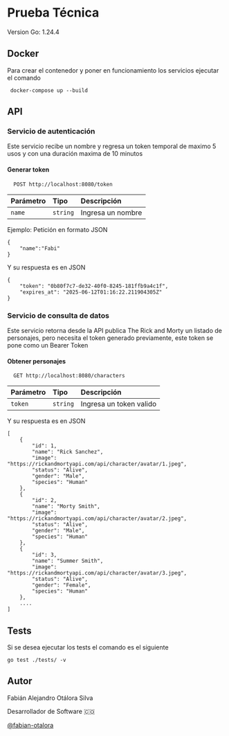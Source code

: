 # Prueba Técnica

Version Go: 1.24.4

## Docker
Para crear el contenedor y poner en funcionamiento los servicios ejecutar el comando
```
 docker-compose up --build
```

## API
### Servicio de autenticación

Este servicio recibe un nombre y regresa un token temporal de maximo 5 usos y con una duración maxima de 10 minutos

#### Generar token

```
  POST http://localhost:8080/token
```

| Parámetro | Tipo     | Descripción                |
| :-------- | :------- | :------------------------- |
| `name` | `string` | Ingresa un nombre |

Ejemplo: Petición en formato JSON
```
{
    "name":"Fabi"
}
```

Y su respuesta es en JSON
```
{
    "token": "0b80f7c7-de32-40f0-8245-181ffb9a4c1f",
    "expires_at": "2025-06-12T01:16:22.211904305Z"
}
```

### Servicio de consulta de datos

Este servicio retorna desde la API publica The Rick and Morty un listado de personajes, pero necesita el token generado previamente, este token se pone como un Bearer Token

#### Obtener personajes

```
  GET http://localhost:8080/characters
```

| Parámetro | Tipo     | Descripción                |
| :-------- | :------- | :------------------------- |
| `token` | `string` | Ingresa un token valido |

Y su respuesta es en JSON
```
[
    {
        "id": 1,
        "name": "Rick Sanchez",
        "image": "https://rickandmortyapi.com/api/character/avatar/1.jpeg",
        "status": "Alive",
        "gender": "Male",
        "species": "Human"
    },
    {
        "id": 2,
        "name": "Morty Smith",
        "image": "https://rickandmortyapi.com/api/character/avatar/2.jpeg",
        "status": "Alive",
        "gender": "Male",
        "species": "Human"
    },
    {
        "id": 3,
        "name": "Summer Smith",
        "image": "https://rickandmortyapi.com/api/character/avatar/3.jpeg",
        "status": "Alive",
        "gender": "Female",
        "species": "Human"
    },
    ....
]

```

## Tests

Si se desea ejecutar los tests el comando es el siguiente

```
go test ./tests/ -v
```


## Autor

Fabián Alejandro Otálora Silva

Desarrollador de Software 🇨🇴

[@fabian-otalora](https://www.github.com/fabian-otalora)

